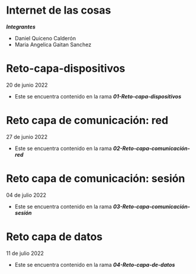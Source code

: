 # Internet de las cosas<br/> 
***Integrantes***<br/> 
- Daniel Quiceno Calderón<br/> 
- Maria Angelica  Gaitan Sanchez<br/> 

# Reto-capa-dispositivos 
20 de junio 2022
- Este se encuentra contenido en la rama ***01-Reto-capa-dispositivos***<br/>

# Reto capa de comunicación: red
27 de junio 2022
- Este se encuentra contenido en la rama ***02-Reto-capa-comunicación-red***<br/>

# Reto capa de comunicación: sesión
04 de julio 2022
- Este se encuentra contenido en la rama ***03-Reto-capa-comunicación-sesión***<br/>

# Reto capa de datos
11 de julio 2022
- Este se encuentra contenido en la rama ***04-Reto-capa-de-datos***<br/>


